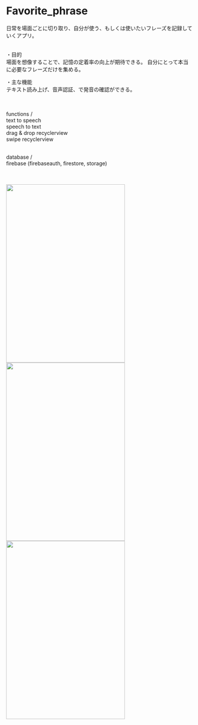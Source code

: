 # Favorite_phrase

日常を場面ごとに切り取り、自分が使う、もしくは使いたいフレーズを記録していくアプリ。
<br />
<br />

・目的<br />
場面を想像することで、記憶の定着率の向上が期待できる。
自分にとって本当に必要なフレーズだけを集める。

・主な機能<br />
テキスト読み上げ、音声認証、で発音の確認ができる。 
<br />
<br />
<br />

functions /<br />
text to speech<br />
speech to text<br />
drag & drop recyclerview<br />
swipe recyclerview<br />
<br />

database /<br />
firebase (firebaseauth, firestore, storage) 
<br />
<br />
<br />

<img src="https://user-images.githubusercontent.com/79197092/122663020-6901e000-d1d2-11eb-8fea-9ce2faf1fd73.jpg" width="320" height="480">
<img src="https://user-images.githubusercontent.com/79197092/122662924-b762af00-d1d1-11eb-99e7-3c8b13a2a7b9.jpg" width="320" height="480">
<img src="https://user-images.githubusercontent.com/79197092/122670572-ba739480-d1fd-11eb-8c5d-42616f4f731b.gif" width="320" height="480">
